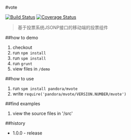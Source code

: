 #vote

[![Build Status](https://api.travis-ci.org/pandorajs/vote.png?branch=master)](http://travis-ci.org/pandorajs/vote)
[![Coverage Status](https://coveralls.io/repos/pandorajs/vote/badge.png?branch=master)](https://coveralls.io/r/pandorajs/vote?branch=master)

 > 基于投票系统JSONP接口的移动端的投票组件

##how to demo

1. checkout
1. run `npm install`
1. run `spm install`
1. run `grunt`
1. view files in `/demo`

##how to use

1. run `spm install pandora/mvote`
1. write `require('pandora/mvote/VERSION.NUMBER/mvote')`

##find examples

1. view the source files in '/src'

##history

- 1.0.0 - release
